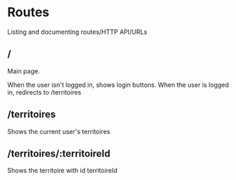 # Routes

Listing and documenting routes/HTTP API/URLs

## /

Main page.

When the user isn't logged in, shows login buttons.
When the user is logged in, redirects to /territoires

## /territoires

Shows the current user's territoires

## /territoires/:territoireId

Shows the territoire with id territoireId